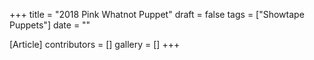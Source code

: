 +++
title = "2018 Pink Whatnot Puppet"
draft = false
tags = ["Showtape Puppets"]
date = ""

[Article]
contributors = []
gallery = []
+++